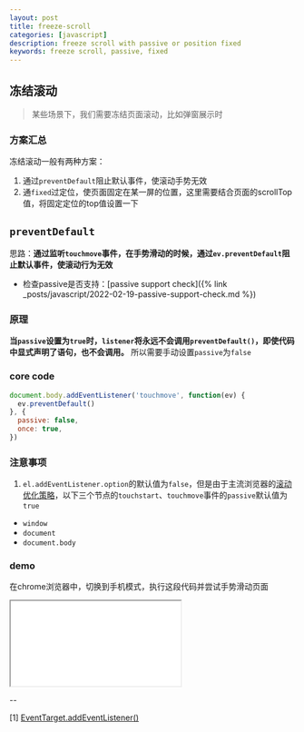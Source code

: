```yaml
---
layout: post
title: freeze-scroll
categories: [javascript]
description: freeze scroll with passive or position fixed
keywords: freeze scroll, passive, fixed
---
```


## 冻结滚动

> 某些场景下，我们需要冻结页面滚动，比如弹窗展示时

### 方案汇总

冻结滚动一般有两种方案：

1. 通过`preventDefault`阻止默认事件，使滚动手势无效
2. 通`fixed`过定位，使页面固定在某一屏的位置，这里需要结合页面的scrollTop值，将固定定位的top值设置一下

## `preventDefault`

思路：**通过监听`touchmove`事件，在手势滑动的时候，通过`ev.preventDefault`阻止默认事件，使滚动行为无效**

* 检查passive是否支持：[passive support check]({% link _posts/javascript/2022-02-19-passive-support-check.md %})

### 原理

**当`passive`设置为`true`时，`listener`将永远不会调用`preventDefault()`，即使代码中显式声明了语句，也不会调用。**
所以需要手动设置`passive`为`false`

### core code

```javascript
document.body.addEventListener('touchmove', function(ev) {
  ev.preventDefault()
}, {
  passive: false,
  once: true,
})
```

### 注意事项

1. `el.addEventListener.option`的默认值为`false`，但是由于主流浏览器的[滚动优化策略](https://developer.mozilla.org/zh-CN/docs/Web/API/EventTarget/addEventListener#%E4%BD%BF%E7%94%A8_passive_%E6%94%B9%E5%96%84%E7%9A%84%E6%BB%9A%E5%B1%8F%E6%80%A7%E8%83%BD)，以下三个节点的`touchstart`、`touchmove`事件的`passive`默认值为`true`

* `window`
* `document`
* `document.body`

### demo

在chrome浏览器中，切换到手机模式，执行这段代码并尝试手势滑动页面

<iframe name="codemirror" font-size="14" src="{{ site.url }}/packages/apps/codemirror/lib/index.html">

</iframe>

--

[1] [EventTarget.addEventListener()](https://developer.mozilla.org/zh-CN/docs/Web/API/EventTarget/addEventListener)